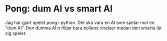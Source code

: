 # **Pong: dum AI vs smart AI**
Jag har gjort spelet pong i python. Det ska vara en AI som spelar mot en "dum AI". Den dumma AI:n följer bara bollens rörelser medan den smarta lär sig spelet.
